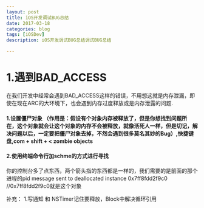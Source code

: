 ```yaml
---
layout: post
title: iOS开发调试BUG总结
date: 2017-03-18
categories: blog
tags: [iOSDev]
description: iOS开发调试BUG总结调试BUG总结

---
```


# 1.遇到BAD_ACCESS

 在我们开发中经常会遇到BAD_ACCESS这样的错误，不用想这就是内存泄漏，即使在现在ARC的大环境下，也会遇到内存过度释放或是内存泄露的问题. 
 
####  1.设置僵尸对象 （作用是：假设有个对象内存被释放了，但是你想找到问题所在，这个对象就会让这个对象的内存不会被释放，就像活死人一样，但是切记，解决问题以后，一定要把僵尸对象去掉，不然会遇到很多莫名其妙的Bug）,快捷键盘,com + shift + < zombie objects

#### 2.使用终端命令行加schme的方式进行寻找
你的控制台多了点东西，两个箭头指的东西都是一样的，我们需要的是前面的那个进程的pid
message sent to deallocated instance 0x7ff8fdd2f9c0
//0x7ff8fdd2f9c0就是这个对象

补充：
1.写通知 和 NSTimer记住要释放，Block中解决循环引用

